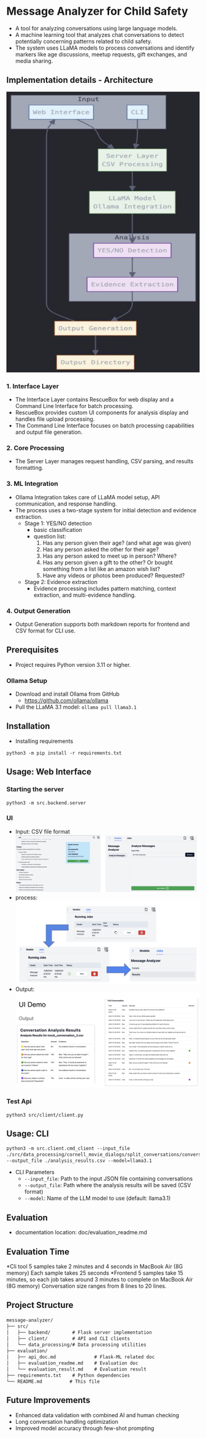 # Message Analyzer for Child Safety
* A tool for analyzing conversations using large language models.
* A machine learning tool that analyzes chat conversations to detect potentially concerning patterns related to child safety. 
* The system uses LLaMA models to process conversations and identify markers like age discussions, meetup requests, gift exchanges, and media sharing.


## Implementation details - Architecture
![architecture](./images/architecture.jpeg)

### 1. Interface Layer
* The Interface Layer contains RescueBox for web display and a Command Line Interface for batch processing.
* RescueBox provides custom UI components for analysis display and handles file upload processing.
* The Command Line Interface focuses on batch processing capabilities and output file generation.

### 2. Core Processing
* The Server Layer manages request handling, CSV parsing, and results formatting.

### 3. ML Integration
* Ollama Integration takes care of LLaMA model setup, API communication, and response handling.
* The process uses a two-stage system for initial detection and evidence extraction.
  * Stage 1: YES/NO detection
    * basic classification
    * question list:
      1. Has any person given their age? (and what age was given)
      2. Has any person asked the other for their age?
      3. Has any person asked to meet up in person? Where?
      4. Has any person given a gift to the other? Or bought something from a list like an amazon wish list?
      5. Have any videos or photos been produced? Requested?
  * Stage 2: Evidence extraction
    * Evidence processing includes pattern matching, context extraction, and multi-evidence handling.

### 4. Output Generation
* Output Generation supports both markdown reports for frontend and CSV format for CLI use.

## Prerequisites
* Project requires Python version 3.11 or higher. 

### Ollama Setup
* Download and install Ollama from GitHub
  * https://github.com/ollama/ollama
* Pull the LLaMA 3.1 model: `ollama pull llama3.1`

## Installation
* Installing requirements
```
python3 -m pip install -r requirements.txt
```

## Usage: Web Interface
### Starting the server
```
python3 -m src.backend.server
```

### UI
* Input: CSV file format
![ui input image](./images/ui_demo_1.jpeg)
* process: 
![ui process image](./images/ui_demo_2.jpeg)
* Output: 
![ui ouput image](./images/ui_demo_3.jpeg)

### Test Api
```
python3 src/client/client.py
```

## Usage: CLI
```
python3 -m src.client.cmd_client --input_file ./src/data_processing/cornell_movie_dialogs/split_conversations/conversations_part_000.json --output_file ./analysis_results.csv --model=llama3.1 
```
* CLI Parameters
  * `--input_file`: Path to the input JSON file containing conversations
  * `--output_file`: Path where the analysis results will be saved (CSV format)
  * `--model`: Name of the LLM model to use (default: llama3.1)

## Evaluation
* documentation location: doc/evaluation_readme.md

## Evaluation Time
*Cli tool 
5 samples take 2 minutes and 4 seconds in MacBook Air (8G memory)
Each sample takes 25 seconds
*Frontend
5 samples take 15 minutes, so each job takes around 3 minutes to complete on MacBook Air (8G memory)
Conversation size ranges from 8 lines to 20 lines.  


## Project Structure
```
message-analyzer/
├── src/
│   ├── backend/        # Flask server implementation
│   ├── client/         # API and CLI clients
│   └── data_processing/# Data processing utilities
├── evaluation/
│   ├── api_doc.md              # Flask-ML related doc
│   ├── evaluation_readme.md    # Evaluation doc
│   └── evaluation_result.md    # Evaluation result
├── requirements.txt    # Python dependencies
└── README.md          # This file
```

## Future Improvements
* Enhanced data validation with combined AI and human checking
* Long conversation handling optimization
* Improved model accuracy through few-shot prompting
